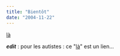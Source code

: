 ```yaml
---
title: "Bientôt"
date: "2004-11-22"
---
```


[là](http://julienzamor.free.fr/sark/)

**_edit_** : pour les autistes : ce "[là](http://julienzamor.free.fr/sark/)" est un lien...
